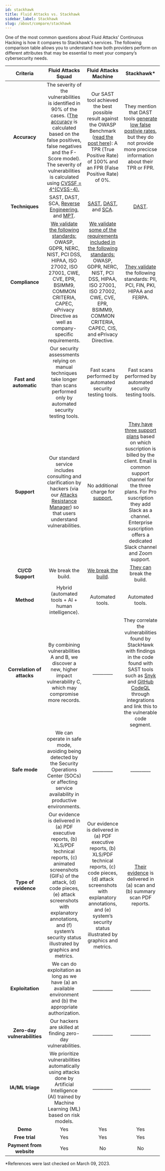 ```yaml
---
id: stackhawk
title: Fluid Attacks vs. Stackhawk
sidebar_label: Stackhawk
slug: /about/compare/stackhawk
---
```


One of the most common questions about
Fluid Attacks’ Continuous Hacking is
how it compares to Stackhawk's services.
The following comparison table allows
you to understand how both providers perform
on different attributes that may be essential
to meet your company’s cybersecurity needs.

|         **Criteria**         |                                                                                                                                               **Fluid Attacks  Squad**                                                                                                                                              |                                                                                                                            **Fluid Attacks Machine**                                                                                                                           |                                                                                                                                                                      **Stackhawk***                                                                                                                                                                      |
|:----------------------------:|:-------------------------------------------------------------------------------------------------------------------------------------------------------------------------------------------------------------------------------------------------------------------------------------------------------------------:|:------------------------------------------------------------------------------------------------------------------------------------------------------------------------------------------------------------------------------------------------------------------------------:|:--------------------------------------------------------------------------------------------------------------------------------------------------------------------------------------------------------------------------------------------------------------------------------------------------------------------------------------------------------:|
| **Accuracy**                 | The severity of the vulnerabilities is  identified in 90% of the cases. ([The  accuracy](/about/sla/accuracy/) is calculated based on the false  positives, false negatives and the F-Score  model). The severity of vulnerabilities is  calculated using [CVSSF = 4^(CVSS-4).](/about/faq/#adjustment-by-severity) | Our SAST tool achieved the best possible  result against the OWASP Benchmark  ([read the post here](https://fluidattacks.com/blog/owasp-benchmark-fluid-attacks/)): A TPR (True Positive  Rate) of 100% and an FPR (False Positive  Rate) of 0%.                               | They mention that DAST tools [generate low false postivie rates](https://www.stackhawk.com/blog/why-dast-should-be-your-first-application-security-priority/#how-stackhawk-is-different),  but they do not provide more precicse information about their TPR or FPR.                                                                                     |
| **Techniques**               | SAST, DAST, SCA, [Reverse Engineering](https://fluidattacks.com/categories/re/), and [MPT](https://fluidattacks.com/categories/re/).                                                                                                                                                                                | [SAST](https://fluidattacks.com/categories/sast/), [DAST](https://fluidattacks.com/categories/sast/),  and [SCA](https://fluidattacks.com/categories/sca/).                                                                                                                    | [DAST](https://docs.stackhawk.com/hawkscan/).                                                                                                                                                                                                                                                                                                            |
| **Compliance**               | [We validate the following standards:](https://docs.fluidattacks.com/criteria/compliance/)  OWASP, GDPR, NERC, NIST, PCI DSS,  HIPAA, ISO 27002, ISO 27001, CWE, CVE,  EPR, BSIMM9, COMMON CRITERIA,  CAPEC, ePrivacy Directive as well as  company-specific requirements.                                          | [We validate some of the requirements  included in the following standards:](https://docs.fluidattacks.com/criteria/compliance/) OWASP, GDPR, NERC, NIST, PCI DSS,  HIPAA, ISO 27001, ISO 27002, CWE, CVE,  EPR, BSIMM9, COMMON CRITERIA,  CAPEC, CIS, and ePrivacy Directive. | [They validate](https://docs.stackhawk.com/web-app/applications.html) the following standards: PII, PCI, FIN, PKI, HIPAA and FERPA.                                                                                                                                                                                                                      |
| **Fast and automatic**       | Our security assessments relying on manual techniques take longer than scans performed only by automated security testing tools.                                                                                                                                                                                    | Fast scans performed by automated security testing tools.                                                                                                                                                                                                                      | Fast scans performed by automated security testing tools.                                                                                                                                                                                                                                                                                                |
| **Support**                  | Our standard service includes consulting  and clarification by hackers (via our  [Attacks Resistance Manager](https://docs.fluidattacks.com/machine/web/arm)) so that users  understand vulnerabilities.                                                                                                            | No additional charge for [support.](/machine/web/support/live-chat)                                                                                                                                                                                                            | [They have three support plans](https://www.stackhawk.com/pricing/) based on which suscription is billed by the client. Email is common support channel for the three plans.  For Pro suscription they add Slack as a channel. Enterprise suscription offers a dedicated Slack channel and Zoom support.                                                 |
| **CI/CD Support**            | We break the build.                                                                                                                                                                                                                                                                                                 | [We break the build](https://fluidattacks.com/solutions/devsecops/).                                                                                                                                                                                                           | [They can](https://docs.stackhawk.com/continuous-integration/) break the build.                                                                                                                                                                                                                                                                          |
| **Method**                   | Hybrid (automated tools + AI + human   intelligence).                                                                                                                                                                                                                                                               | Automated tools.                                                                                                                                                                                                                                                               | Automated tools.                                                                                                                                                                                                                                                                                                                                         |
| **Correlation of attacks**   | By combining vulnerabilities A and B, we   discover a new, higher impact   vulnerability C, which may compromise   more records.                                                                                                                                                                                    | _________                                                                                                                                                                                                                                                                      | They correlate the vulnerabilities found by StackHawk with findings in the code found with SAST tools such as [Snyk](https://docs.stackhawk.com/workflow-integrations/snyk.html)  and [GitHub CodeQL](https://docs.stackhawk.com/workflow-integrations/github-app/github-codeql.html) through integrations and link this to the vulnerable code segment. |
| **Safe mode**                | We can operate in safe mode, avoiding   being detected by the Security   Operations Center (SOCs) or affecting   service availability in productive   environments.                                                                                                                                                 | _________                                                                                                                                                                                                                                                                      | _________                                                                                                                                                                                                                                                                                                                                                |
| **Type of evidence**         | Our evidence is delivered in (a) PDF   executive reports, (b) XLS/PDF technical   reports, (c) animated screenshots (GIFs)   of the attack, (d) code pieces, (e) attack   screenshots with explanatory annotations,   and (f) system’s security status illustrated   by graphics and metrics.                       | Our evidence is delivered in (a) PDF executive reports, (b) XLS/PDF technical reports, (c) code pieces, (d) attack screenshots with explanatory annotations, and (e) system’s security status illustrated by graphics and metrics.                                             | [Their evidence](https://docs.stackhawk.com/web-app/reports.html) is delivered in (a) scan and (b) summary scan PDF reports.                                                                                                                                                                                                                             |
| **Exploitation**             | We can do exploitation as long as we   have (a) an available environment and   (b) the appropriate authorization.                                                                                                                                                                                                   | _________                                                                                                                                                                                                                                                                      | _________                                                                                                                                                                                                                                                                                                                                                |
| **Zero-day vulnerabilities** | Our hackers are skilled at finding   zero-day vulnerabilities.                                                                                                                                                                                                                                                      | _________                                                                                                                                                                                                                                                                      | _________                                                                                                                                                                                                                                                                                                                                                |
| **IA/ML triage**             | We prioritize vulnerabilities automatically using  attacks done by Artificial Intelligence (AI) trained  by Machine Learning (ML) based on risk models.                                                                                                                                                             | _________                                                                                                                                                                                                                                                                      | _________                                                                                                                                                                                                                                                                                                                                                |
| **Demo**                     | Yes                                                                                                                                                                                                                                                                                                                 | Yes                                                                                                                                                                                                                                                                            | Yes                                                                                                                                                                                                                                                                                                                                                      |
| **Free trial**               | Yes                                                                                                                                                                                                                                                                                                                 | Yes                                                                                                                                                                                                                                                                            | Yes                                                                                                                                                                                                                                                                                                                                                      |
| **Payment from website**     | Yes                                                                                                                                                                                                                                                                                                                 | No                                                                                                                                                                                                                                                                             | No                                                                                                                                                                                                                                                                                                                                                       |

*References were last checked on March 09, 2023.
